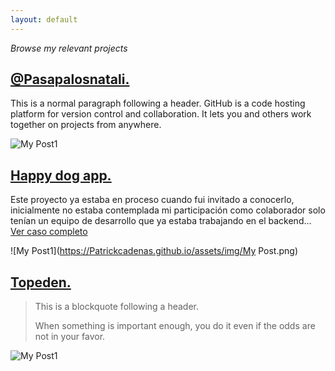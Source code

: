 ```yaml
---
layout: default
---
```


_Browse my relevant projects_


## [@Pasapalosnatali.](https://Patrickcadenas.github.io/#)

This is a normal paragraph following a header. GitHub is a code hosting platform for version control and collaboration. It lets you and others work together on projects from anywhere.

![My Post1](https://Patrickcadenas.github.io/assets/img/#)

## [Happy dog app.](https://Patrickcadenas.github.io/happydog-app.html)

Este proyecto ya estaba en proceso cuando fui invitado a conocerlo, inicialmente no estaba contemplada mi participación como colaborador solo tenían un equipo de desarrollo que ya estaba trabajando en el backend... [Ver caso completo](./happydog-app.html)

![My Post1](https://Patrickcadenas.github.io/assets/img/My Post.png)

## [Topeden.](https://Patrickcadenas.github.io/#)

> This is a blockquote following a header.
>
> When something is important enough, you do it even if the odds are not in your favor.

![My Post1](https://Patrickcadenas.github.io/assets/img/#)

